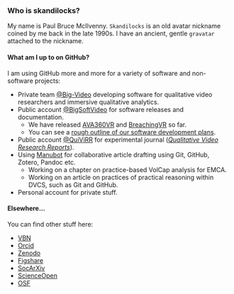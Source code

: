 ### Who is skandilocks?

My name is Paul Bruce McIlvenny.
`Skandilocks` is an old avatar nickname coined by me back in the late 1990s.
I have an ancient, gentle `gravatar` attached to the nickname.

#### What am I up to on GitHub?

I am using GitHub more and more for a variety of software and non-software projects:
- Private team [@Big-Video](https://github.com/Big-Video) developing software for qualitative video researchers and immersive qualitative analytics.
- Public account [@BigSoftVideo](https://github.com/BigSoftVideo) for software releases and documentation.
    - We have released [AVA360VR](https://github.com/BigSoftVideo/AVA360VR) and [BreachingVR](https://github.com/Big-Video/BreachingVR) so far.
    - You can see a [rough outline of our software development plans](https://github.com/users/BigSoftVideo/projects/1).
- Public account [@QuiViRR](https://github.com/QUIVIRR) for experimental journal ([_Qualitative Video Research Reports_](https://journals.aau.dk/index.php/QUIVIRR/)).
- Using [Manubot](https://manubot.org/) for collaborative article drafting using Git, GitHub, Zotero, Pandoc etc.
    - Working on a chapter on practice-based VolCap analysis for EMCA.
    - Working on an article on practices of practical reasoning within DVCS, such as Git and GitHub. 
- Personal account for private stuff.

#### Elsewhere...

You can find other stuff here:
- [VBN](https://vbn.aau.dk/en/persons/106883)
- [Orcid](https://orcid.org/0000-0003-2327-2124)
- [Zenodo](https://zenodo.org/search?page=1&size=20&q=mcilvenny)
- [Figshare](https://figshare.com/search?q=mcilvenny)
- [SocArXiv](https://osf.io/52yez/)
- [ScienceOpen](https://www.scienceopen.com/user/mcilvenny)
- [OSF](https://osf.io/w7h38/)
